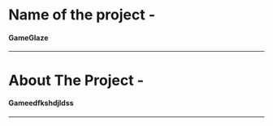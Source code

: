 <h1>Name of the project - </h1>
 <h4>GameGlaze</h4> <hr>
   
<h1>About The Project - </h1>
  <h4>Gameedfkshdjldss</h4> <hr>
